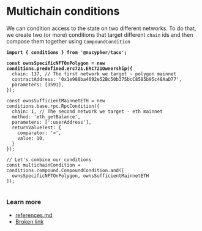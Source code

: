 # Multichain conditions

We can condition access to the state on two different networks. To do that, we create two (or more) conditions that target different `chain` ids and then compose them together using `CompoundCondition`

<pre class="language-typescript"><code class="lang-typescript"><strong>import { conditions } from '@nucypher/taco';
</strong><strong>
</strong><strong>const ownsSpecificNFTOnPolygon = new conditions.predefined.erc721.ERC721Ownership({
</strong>  chain: 137, // The first network we target - polygon mainnet
  contractAddress: '0x1e988ba4692e52Bc50b375bcC8585b95c48AaD77',
  parameters: [3591],
});

const ownsSufficientMainnetETH = new conditions.base.rpc.RpcCondition({
  chain: 1, // The second network we target - eth mainnet
  method: 'eth_getBalance',
  parameters: [':userAddress'],
  returnValueTest: {
    comparator: '>',
    value: 10,
  }
});

// Let's combine our conditions
const multichainCondition = conditions.compound.CompoundCondition.and([
  ownsSpecificNFTOnPolygon, ownsSufficientMainnetETH
]);

</code></pre>

### Learn more&#x20;

* [references.md](../../references.md "mention")
* [Broken link](broken-reference "mention")
